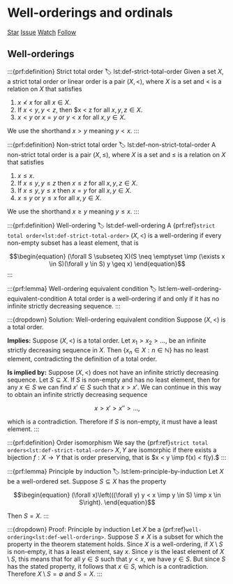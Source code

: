 # Well-orderings and ordinals

<script async defer src="https://buttons.github.io/buttons.js"></script>
<a class="github-button" href="https://github.com/stratisMarkou/random-walks" data-color-scheme="no-preference: light; light: light; dark: dark;" data-icon="octicon-star" data-size="large" aria-label="Star stratisMarkou/random-walks on GitHub">Star</a>
<a class="github-button" href="https://github.com/stratisMarkou/random-walks/issues" data-color-scheme="no-preference: light; light: light; dark: dark;" data-icon="octicon-issue-opened" data-size="large" aria-label="Issue stratisMarkou/random-walks on GitHub">Issue</a>
<a class="github-button" href="https://github.com/stratisMarkou/random-walks/subscription" data-color-scheme="no-preference: light; light: light; dark: dark;" data-icon="octicon-eye" data-size="large" aria-label="Watch stratisMarkou/random-walks on GitHub">Watch</a>
<a class="github-button" href="https://github.com/stratisMarkou" data-color-scheme="no-preference: light; light: light; dark: dark;" data-size="large" aria-label="Follow @stratisMarkou on GitHub">Follow</a>

$\newcommand{\vd}{\vdash}$
$\newcommand{\dvd}{\models}$
$\newcommand{\imp}{\Rightarrow}$


## Well-orderings

:::{prf:definition} Strict total order
:label: lst:def-strict-total-order
Given a set $X,$ a strict total order or linear order is a pair $(X, <),$ where $X$ is a set and $<$ is a relation on $X$ that satisfies

1. $x \not < x$ for all $x \in X.$
2. If $x < y, y < z,$ then $x < z for all $x, y, z \in X.$
3. $x < y$ or $x = y$ or $y < x$ for all $x, y \in X.$

We use the shorthand $x > y$ meaning $y < x.$
:::

:::{prf:definition} Non-strict total order
:label: lst:def-non-strict-total-order
A non-strict total order is a pair $(X, \leq),$ where $X$ is a set and $\leq$ is a relation on $X$ that satisfies

1. $x \leq x.$
2. If $x \leq y, y \leq z$ then $x \leq z$ for all $x, y, z \in X.$
3. If $x \leq y, y \leq x$ then $x = y$ for all $x, y \in X.$
4. $x \leq y$ or $y \leq x$ for all $x, y \in X.$

We use the shorthand $x \geq y$ meaning $y \leq x.$
:::

:::{prf:definition} Well-ordering
:label: lst:def-well-ordering
A {prf:ref}`strict total order<lst:def-strict-total-order>` $(X, <)$ is a well-ordering if every non-empty subset has a least element, that is

$$\begin{equation}
(\forall S \subseteq X)(S \neq \emptyset \imp (\exists x \in S)(\forall y \in S) y \geq x)
\end{equation}$$
:::


:::{prf:lemma} Well-ordering equivalent condition
:label: lst:lem-well-ordering-equivalent-condition
A total order is a well-ordering if and only if it has no infinite strictly decreasing sequence.
:::

:::{dropdown} Solution: Well-ordering equivalent condition
Suppose $(X, <)$ is a total order.

__Implies:__
Suppose $(X, <)$ is a total order.
Let $x_1 > x_2 > \dots,$ be an infinite strictly decreasing sequence in $X.$
Then $\{x_n \in X: n \in \mathbb{N}\}$ has no least element, contradicting the definition of a total order.

__Is implied by:__
Suppose $(X, <)$ does not have an infinite strictly decreasing sequence.
Let $S \subseteq X.$
If $S$ is non-empty and has no least element, then for any $x \in S$ we can find $x' \in S$ such that $x > x'.$
We can continue in this way to obtain an infinite strictly decreasing sequence

$$\begin{equation}
x > x' > x'' > \dots,
\end{equation}$$

which is a contradiction.
Therefore if $S$ is non-empty, it must have a least element.
:::

:::{prf:definition} Order isomorphism
We say the {prf:ref}`strict total orders<lst:def-strict-total-order>` $X, Y$ are isomorphic if there exists a bijection $f: X \to Y$ that is order preserving, that is $x < y \imp f(x) < f(y).$
:::

:::{prf:lemma} Principle by induction
:label: lst:lem-principle-by-induction
Let $X$ be a well-ordered set.
Suppose $S \subseteq X$ has the property

$$\begin{equation}
(\forall x)\left(((\forall y) y < x \imp y \in S) \imp x \in S\right).
\end{equation}$$

Then $S = X.$
:::

:::{dropdown} Proof: Principle by induction
Let $X$ be a {prf:ref}`well-ordering<lst:def-well-ordering>`.
Suppose $S \neq X$ is a subset for which the property in the theorem statement holds.
Since $X$ is a well-ordering, if $X \setminus S$ is non-empty, it has a least element, say $x.$
Since $y$ is the least element of $X \setminus S,$ this means that for all $y \in S$ such that $y < x,$ we have $y \in S.$
But since $S$ has the stated property, it follows that $x \in S,$ which is a contradiction.
Therefore $X \setminus S = \emptyset$ and $S = X.$
:::


<!-- $$\begin{equation}
\end{equation}$$

$$\begin{align}
\end{align}$$

:::{prf:definition} 
:label: lst:def-
:::

:::{prf:lemma} 
:label: lst:lem-
:::

:::{prf:theorem} 
:label: lst:thm-
::: -->

